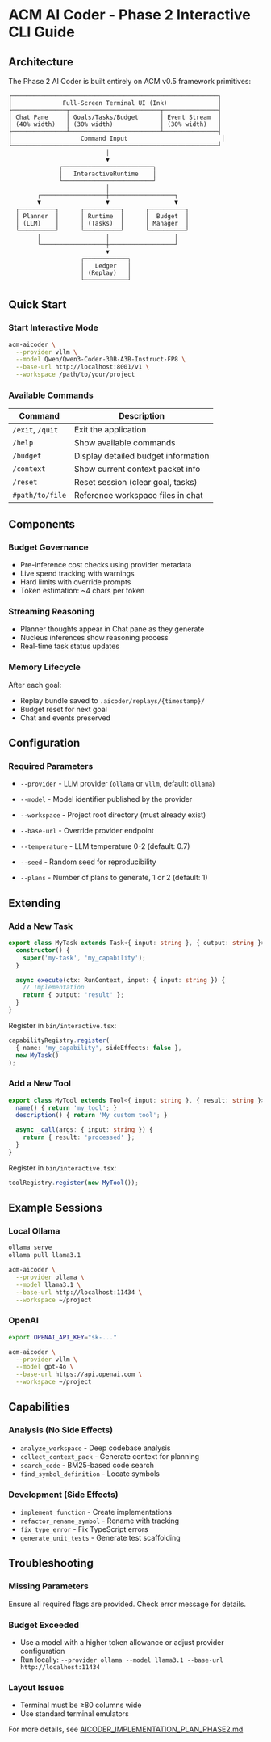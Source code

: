 # ACM AI Coder - Phase 2 Interactive CLI Guide

## Architecture

The Phase 2 AI Coder is built entirely on ACM v0.5 framework primitives:

```
┌─────────────────────────────────────────────────────────┐
│              Full-Screen Terminal UI (Ink)              │
├───────────────┬─────────────────────────┬───────────────┤
│ Chat Pane     │ Goals/Tasks/Budget      │ Event Stream  │
│ (40% width)   │ (30% width)             │ (30% width)   │
├───────────────┴─────────────────────────┴───────────────┤
│                   Command Input                          │
└─────────────────────────────────────────────────────────┘
                           │
                           ▼
              ┌─────────────────────────┐
              │   InteractiveRuntime    │
              └─────────────────────────┘
                           │
        ┌──────────────────┼──────────────────┐
        ▼                  ▼                  ▼
  ┌──────────┐      ┌──────────┐      ┌──────────┐
  │ Planner  │      │ Runtime  │      │  Budget  │
  │ (LLM)    │      │ (Tasks)  │      │ Manager  │
  └──────────┘      └──────────┘      └──────────┘
        │                  │                  │
        └──────────────────┼──────────────────┘
                           ▼
                    ┌────────────┐
                    │   Ledger   │
                    │ (Replay)   │
                    └────────────┘
```

## Quick Start

### Start Interactive Mode

```bash
acm-aicoder \
  --provider vllm \
  --model Qwen/Qwen3-Coder-30B-A3B-Instruct-FP8 \
  --base-url http://localhost:8001/v1 \
  --workspace /path/to/your/project
```

### Available Commands

| Command | Description |
|---------|-------------|
| `/exit`, `/quit` | Exit the application |
| `/help` | Show available commands |
| `/budget` | Display detailed budget information |
| `/context` | Show current context packet info |
| `/reset` | Reset session (clear goal, tasks) |
| `#path/to/file` | Reference workspace files in chat |

## Components

### Budget Governance

- Pre-inference cost checks using provider metadata
- Live spend tracking with warnings
- Hard limits with override prompts
- Token estimation: ~4 chars per token

### Streaming Reasoning

- Planner thoughts appear in Chat pane as they generate
- Nucleus inferences show reasoning process
- Real-time task status updates

### Memory Lifecycle

After each goal:

- Replay bundle saved to `.aicoder/replays/{timestamp}/`
- Budget reset for next goal
- Chat and events preserved

## Configuration

### Required Parameters

- `--provider` - LLM provider (`ollama` or `vllm`, default: `ollama`)
- `--model` - Model identifier published by the provider
- `--workspace` - Project root directory (must already exist)

- `--base-url` - Override provider endpoint
- `--temperature` - LLM temperature 0-2 (default: 0.7)
- `--seed` - Random seed for reproducibility
- `--plans` - Number of plans to generate, 1 or 2 (default: 1)

## Extending

### Add a New Task

```typescript
export class MyTask extends Task<{ input: string }, { output: string }> {
  constructor() {
    super('my-task', 'my_capability');
  }

  async execute(ctx: RunContext, input: { input: string }) {
    // Implementation
    return { output: 'result' };
  }
}
```

Register in `bin/interactive.tsx`:

```typescript
capabilityRegistry.register(
  { name: 'my_capability', sideEffects: false },
  new MyTask()
);
```

### Add a New Tool

```typescript
export class MyTool extends Tool<{ input: string }, { result: string }> {
  name() { return 'my_tool'; }
  description() { return 'My custom tool'; }

  async _call(args: { input: string }) {
    return { result: 'processed' };
  }
}
```

Register in `bin/interactive.tsx`:

```typescript
toolRegistry.register(new MyTool());
```

## Example Sessions

### Local Ollama

```bash
ollama serve
ollama pull llama3.1

acm-aicoder \
  --provider ollama \
  --model llama3.1 \
  --base-url http://localhost:11434 \
  --workspace ~/project
```

### OpenAI

```bash
export OPENAI_API_KEY="sk-..."

acm-aicoder \
  --provider vllm \
  --model gpt-4o \
  --base-url https://api.openai.com \
  --workspace ~/project
```

## Capabilities

### Analysis (No Side Effects)

- `analyze_workspace` - Deep codebase analysis
- `collect_context_pack` - Generate context for planning
- `search_code` - BM25-based code search
- `find_symbol_definition` - Locate symbols

### Development (Side Effects)

- `implement_function` - Create implementations
- `refactor_rename_symbol` - Rename with tracking
- `fix_type_error` - Fix TypeScript errors
- `generate_unit_tests` - Generate test scaffolding

## Troubleshooting

### Missing Parameters

Ensure all required flags are provided. Check error message for details.

### Budget Exceeded

- Use a model with a higher token allowance or adjust provider configuration
- Run locally: `--provider ollama --model llama3.1 --base-url http://localhost:11434`

### Layout Issues

- Terminal must be ≥80 columns wide
- Use standard terminal emulators

For more details, see [AICODER_IMPLEMENTATION_PLAN_PHASE2.md](../AICODER_IMPLEMENTATION_PLAN_PHASE2.md)
